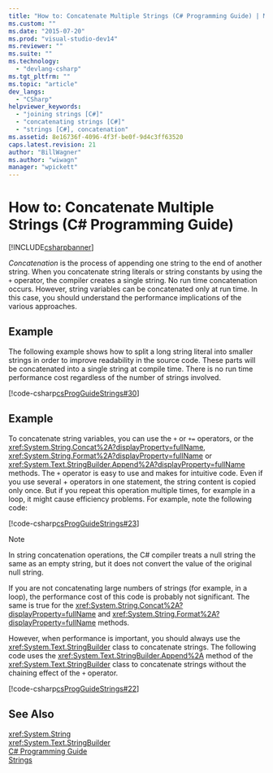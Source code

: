 ```yaml
---
title: "How to: Concatenate Multiple Strings (C# Programming Guide) | Microsoft Docs"
ms.custom: ""
ms.date: "2015-07-20"
ms.prod: "visual-studio-dev14"
ms.reviewer: ""
ms.suite: ""
ms.technology: 
  - "devlang-csharp"
ms.tgt_pltfrm: ""
ms.topic: "article"
dev_langs: 
  - "CSharp"
helpviewer_keywords: 
  - "joining strings [C#]"
  - "concatenating strings [C#]"
  - "strings [C#], concatenation"
ms.assetid: 8e16736f-4096-4f3f-be0f-9d4c3ff63520
caps.latest.revision: 21
author: "BillWagner"
ms.author: "wiwagn"
manager: "wpickett"
---
```

# How to: Concatenate Multiple Strings (C# Programming Guide)
[!INCLUDE[csharpbanner](../../../includes/csharpbanner.md)]

*Concatenation* is the process of appending one string to the end of another string. When you concatenate string literals or string constants by using the `+` operator, the compiler creates a single string. No run time concatenation occurs. However, string variables can be concatenated only at run time. In this case, you should understand the performance implications of the various approaches.  
  
## Example  
 The following example shows how to split a long string literal into smaller strings in order to improve readability in the source code. These parts will be concatenated into a single string at compile time. There is no run time performance cost regardless of the number of strings involved.  
  
 [!code-csharp[csProgGuideStrings#30](../../../samples/snippets/csharp/VS_Snippets_VBCSharp/csProgGuideStrings/CS/Strings.cs#30)]  
  
## Example  
 To concatenate string variables, you can use the `+` or `+=` operators, or the <xref:System.String.Concat%2A?displayProperty=fullName>, <xref:System.String.Format%2A?displayProperty=fullName> or <xref:System.Text.StringBuilder.Append%2A?displayProperty=fullName> methods. The `+` operator is easy to use and makes for intuitive code. Even if you use several + operators in one statement, the string content is copied only once. But if you repeat this operation multiple times, for example in a loop, it might cause efficiency problems. For example, note the following code:  
  
 [!code-csharp[csProgGuideStrings#23](../../../samples/snippets/csharp/VS_Snippets_VBCSharp/csProgGuideStrings/CS/Strings.cs#23)]  
  
> [!NOTE]
>  In string concatenation operations, the C# compiler treats a null string the same as an empty string, but it does not convert the value of the original null string.  
  
 If you are not concatenating large numbers of strings (for example, in a loop), the performance cost of this code is probably not significant. The same is true for the <xref:System.String.Concat%2A?displayProperty=fullName> and <xref:System.String.Format%2A?displayProperty=fullName> methods.  
  
 However, when performance is important, you should always use the <xref:System.Text.StringBuilder> class to concatenate strings. The following code uses the <xref:System.Text.StringBuilder.Append%2A> method of the <xref:System.Text.StringBuilder> class to concatenate strings without the chaining effect of the `+` operator.  
  
 [!code-csharp[csProgGuideStrings#22](../../../samples/snippets/csharp/VS_Snippets_VBCSharp/csProgGuideStrings/CS/Strings.cs#22)]  
  
## See Also  
 <xref:System.String>   
 <xref:System.Text.StringBuilder>   
 [C# Programming Guide](../../../csharp/programming-guide/index.md)   
 [Strings](../../../csharp/programming-guide/strings/index.md)